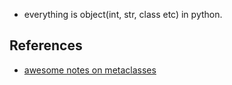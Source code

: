 * everything is object(int, str, class etc) in python.


## References
* [awesome notes on metaclasses](https://stackoverflow.com/questions/100003/what-are-metaclasses-in-python)